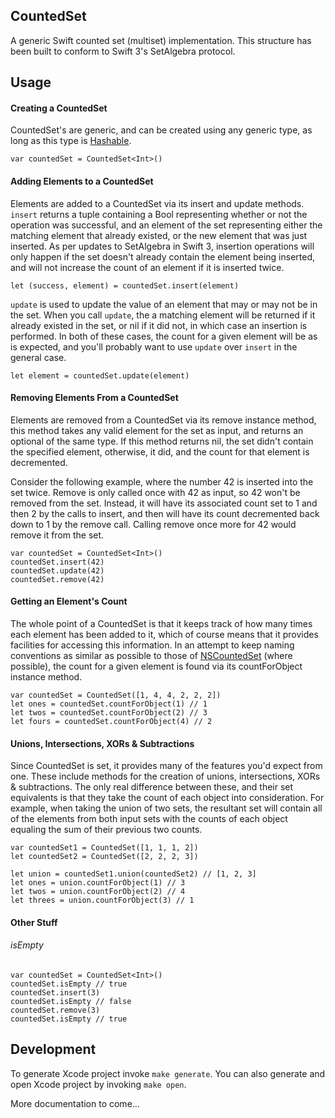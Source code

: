 ## CountedSet

A generic Swift counted set (multiset) implementation. This structure has been built to conform to Swift 3's SetAlgebra protocol.

## Usage

#### Creating a CountedSet

CountedSet's are generic, and can be created using any generic type, as long as this type is [Hashable](http://swiftdoc.org/v2.0/protocol/Hashable/).

~~~{swift}
var countedSet = CountedSet<Int>()
~~~

#### Adding Elements to a CountedSet
Elements are added to a CountedSet via its insert and update methods. `insert` returns a tuple containing a Bool representing whether or not the operation was successful, and an element of the set representing either the matching element that already existed, or the new element that was just inserted. As per updates to SetAlgebra in Swift 3, insertion operations will only happen if the set doesn't already contain the element being inserted, and will not increase the count of an element if it is inserted twice.

~~~{swift}
let (success, element) = countedSet.insert(element)
~~~

`update` is used to update the value of an element that may or may not be in the set. When you call `update`, the a matching element will be returned if it already existed in the set, or nil if it did not, in which case an insertion is performed. In both of these cases, the count for a given element will be as is expected, and you'll probably want to use `update` over `insert` in the general case.

~~~{swift}
let element = countedSet.update(element)
~~~

#### Removing Elements From a CountedSet
Elements are removed from a CountedSet via its remove instance method, this method takes any valid element for the set as input, and returns an optional of the same type. If this method returns nil, the set didn't contain the specified element, otherwise, it did, and the count for that element is decremented.

Consider the following example, where the number 42 is inserted into the set twice. Remove is only called once with 42 as input, so 42 won't be removed from the set. Instead, it will have its associated count set to 1 and then 2 by the calls to insert, and then will have its count decremented back down to 1 by the remove call. Calling remove once more for 42 would remove it from the set.

~~~{swift}
var countedSet = CountedSet<Int>()
countedSet.insert(42)
countedSet.update(42)
countedSet.remove(42)
~~~

#### Getting an Element's Count
The whole point of a CountedSet is that it keeps track of how many times each element has been added to it, which of course means that it provides facilities for accessing this information. In an attempt to keep naming conventions as similar as possible to those of [NSCountedSet](https://developer.apple.com/library/mac/documentation/Cocoa/Reference/Foundation/Classes/NSCountedSet_Class/#//apple_ref/occ/instm/NSCountedSet/countForObject:) (where possible), the count for a given element is found via its countForObject instance method.

~~~{swift}
var countedSet = CountedSet([1, 4, 4, 2, 2, 2])
let ones = countedSet.countForObject(1) // 1
let twos = countedSet.countForObject(2) // 3
let fours = countedSet.countForObject(4) // 2
~~~

#### Unions, Intersections, XORs & Subtractions
Since CountedSet is set, it provides many of the features you'd expect from one. These include methods for the creation of unions, intersections, XORs & subtractions. The only real difference between these, and their set equivalents is that they take the count of each object into consideration. For example, when taking the union of two sets, the resultant set will contain all of the elements from both input sets with the counts of each object equaling the sum of their previous two counts.

~~~{swift}
var countedSet1 = CountedSet([1, 1, 1, 2])
let countedSet2 = CountedSet([2, 2, 2, 3])

let union = countedSet1.union(countedSet2) // [1, 2, 3]
let ones = union.countForObject(1) // 3
let twos = union.countForObject(2) // 4
let threes = union.countForObject(3) // 1
~~~

#### Other Stuff

###### isEmpty
~~~{swift}
var countedSet = CountedSet<Int>()
countedSet.isEmpty // true
countedSet.insert(3)
countedSet.isEmpty // false
countedSet.remove(3)
countedSet.isEmpty // true
~~~

## Development

To generate Xcode project invoke `make generate`. You can also generate and open Xcode project by invoking `make open`.

More documentation to come...
